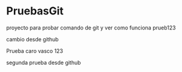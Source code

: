 # PruebasGit
proyecto para probar comando de git y ver como funciona
prueb123

cambio desde github


Prueba caro vasco 123

segunda prueba desde github
